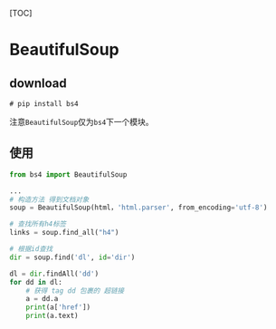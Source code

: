 [TOC]

# BeautifulSoup

## download

``` she
# pip install bs4
```

注意`BeautifulSoup`仅为`bs4`下一个模块。

## 使用

``` python
from bs4 import BeautifulSoup

... 
# 构造方法 得到文档对象
soup = BeautifulSoup(html，'html.parser', from_encoding='utf-8')

# 查找所有h4标签
links = soup.find_all("h4")

# 根据id查找
dir = soup.find('dl', id='dir')

dl = dir.findAll('dd')
for dd in dl:
    # 获得 tag dd 包裹的 超链接
    a = dd.a 
    print(a['href'])
    print(a.text)
```

